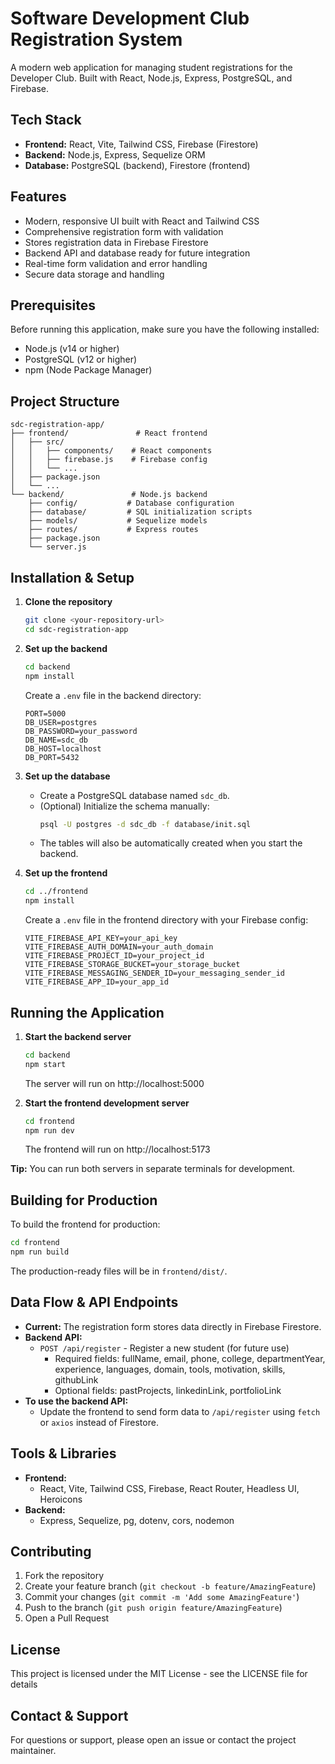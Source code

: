 # Software Development Club Registration System

A modern web application for managing student registrations for the Developer Club. Built with React, Node.js, Express, PostgreSQL, and Firebase.

## Tech Stack
- **Frontend:** React, Vite, Tailwind CSS, Firebase (Firestore)
- **Backend:** Node.js, Express, Sequelize ORM
- **Database:** PostgreSQL (backend), Firestore (frontend)

## Features

- Modern, responsive UI built with React and Tailwind CSS
- Comprehensive registration form with validation
- Stores registration data in Firebase Firestore
- Backend API and database ready for future integration
- Real-time form validation and error handling
- Secure data storage and handling

## Prerequisites

Before running this application, make sure you have the following installed:
- Node.js (v14 or higher)
- PostgreSQL (v12 or higher)
- npm (Node Package Manager)

## Project Structure

```
sdc-registration-app/
├── frontend/               # React frontend
│   ├── src/
│   │   ├── components/    # React components
│   │   ├── firebase.js    # Firebase config
│   │   └── ...
│   ├── package.json
│   └── ...
└── backend/               # Node.js backend
    ├── config/           # Database configuration
    ├── database/         # SQL initialization scripts
    ├── models/           # Sequelize models
    ├── routes/           # Express routes
    ├── package.json
    └── server.js
```

## Installation & Setup

1. **Clone the repository**
   ```bash
   git clone <your-repository-url>
   cd sdc-registration-app
   ```

2. **Set up the backend**
   ```bash
   cd backend
   npm install
   ```

   Create a `.env` file in the backend directory:
   ```
   PORT=5000
   DB_USER=postgres
   DB_PASSWORD=your_password
   DB_NAME=sdc_db
   DB_HOST=localhost
   DB_PORT=5432
   ```

3. **Set up the database**
   - Create a PostgreSQL database named `sdc_db`.
   - (Optional) Initialize the schema manually:
     ```bash
     psql -U postgres -d sdc_db -f database/init.sql
     ```
   - The tables will also be automatically created when you start the backend.

4. **Set up the frontend**
   ```bash
   cd ../frontend
   npm install
   ```

   Create a `.env` file in the frontend directory with your Firebase config:
   ```
   VITE_FIREBASE_API_KEY=your_api_key
   VITE_FIREBASE_AUTH_DOMAIN=your_auth_domain
   VITE_FIREBASE_PROJECT_ID=your_project_id
   VITE_FIREBASE_STORAGE_BUCKET=your_storage_bucket
   VITE_FIREBASE_MESSAGING_SENDER_ID=your_messaging_sender_id
   VITE_FIREBASE_APP_ID=your_app_id
   ```

## Running the Application

1. **Start the backend server**
   ```bash
   cd backend
   npm start
   ```
   The server will run on http://localhost:5000

2. **Start the frontend development server**
   ```bash
   cd frontend
   npm run dev
   ```
   The frontend will run on http://localhost:5173

**Tip:** You can run both servers in separate terminals for development.

## Building for Production

To build the frontend for production:
```bash
cd frontend
npm run build
```
The production-ready files will be in `frontend/dist/`.

## Data Flow & API Endpoints

- **Current:** The registration form stores data directly in Firebase Firestore.
- **Backend API:**
  - `POST /api/register` - Register a new student (for future use)
    - Required fields: fullName, email, phone, college, departmentYear, experience, languages, domain, tools, motivation, skills, githubLink
    - Optional fields: pastProjects, linkedinLink, portfolioLink
- **To use the backend API:**
  - Update the frontend to send form data to `/api/register` using `fetch` or `axios` instead of Firestore.

## Tools & Libraries

- **Frontend:**
  - React, Vite, Tailwind CSS, Firebase, React Router, Headless UI, Heroicons
- **Backend:**
  - Express, Sequelize, pg, dotenv, cors, nodemon

## Contributing

1. Fork the repository
2. Create your feature branch (`git checkout -b feature/AmazingFeature`)
3. Commit your changes (`git commit -m 'Add some AmazingFeature'`)
4. Push to the branch (`git push origin feature/AmazingFeature`)
5. Open a Pull Request

## License

This project is licensed under the MIT License - see the LICENSE file for details

## Contact & Support

For questions or support, please open an issue or contact the project maintainer.
